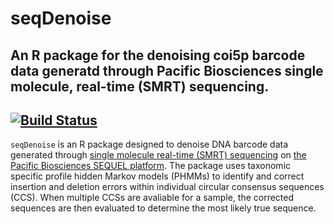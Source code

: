 # seqDenoise 
## An R package for the denoising coi5p barcode data generatd through Pacific Biosciences single molecule, real-time (SMRT) sequencing.
[![Build Status](https://travis-ci.com/CNuge/seqdenoise.svg?token=H6eQaqsE1kLqYX3zZ1Xz&branch=master)](https://travis-ci.com/CNuge/seqdenoise)
--------------------------------------------------------

`seqDenoise` is an R package designed to denoise DNA barcode data generated through [single molecule real-time (SMRT) sequencing](https://www.pacb.com/smrt-science/smrt-sequencing/) on [the Pacific Biosciences SEQUEL platform](https://www.pacb.com/products-and-services/sequel-system/). The package uses taxonomic specific profile hidden Markov models (PHMMs) to identify and correct insertion and deletion errors within individual circular consensus sequences (CCS). When multiple CCSs are avaliable for a sample, the corrected sequences are then evaluated to determine the most likely true sequence.




